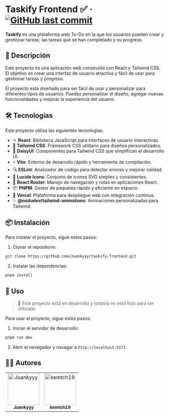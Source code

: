 # Taskify Frontend ✅ &middot; [![GitHub last commit](https://img.shields.io/github/last-commit/Juankyyy/taskify-frontend?label=Last%20Commit&color=FFFF00)](https://github.com/Juankyyy/taskify-frontend/commits/main/)

**Taskify** es una plataforma web To-Do en la que los usuarios pueden crear y gestionar tareas, las tareas que se han completado y su progreso.

<!-- Puedes visitar el sitio web de Taskify [aquí](taskify.vercel.app). -->

## 📝 Descripción

Este proyecto es una aplicación web construida con React y Tailwind CSS. El objetivo es crear una interfaz de usuario atractiva y fácil de usar para gestionar tareas y progreso.

El proyecto está diseñado para ser fácil de usar y personalizar para diferentes tipos de usuarios. Puedes personalizar el diseño, agregar nuevas funcionalidades y mejorar la experiencia del usuario.  

## 🛠️ Tecnologías

Este proyecto utiliza las siguientes tecnologías:

- ⚛️ **React**: Biblioteca JavaScript para interfaces de usuario interactivas.
- 🎨 **Tailwind CSS**: Framework CSS utilitario para diseños personalizados.
- 🧩 **DaisyUI**: Componentes para Tailwind CSS que simplifican el desarrollo UI.
- ⚡ **Vite**: Entorno de desarrollo rápido y herramienta de compilación.
- 🔍 **ESLint**: Analizador de código para detectar errores y mejorar calidad.
- 🔣 **Lucide Icons**: Conjunto de iconos SVG simples y consistentes.
- 🧭 **React Router**: Manejo de navegación y rutas en aplicaciones React.
- 📦 **PNPM**: Gestor de paquetes rápido y eficiente en espacio.
- 🚀 **Vercel**: Plataforma para despliegue web con integración continua.
- ✨ **@midudev/tailwind-animations**: Animaciones personalizadas para Tailwind.

## 📦 Instalación

<!-- > 😎 Ya no es necesario realizar estos pasos para usar **Taskify** <br> -->

Para instalar el proyecto, sigue estos pasos:

1. Clonar el repositorio:

```bash
git clone https://github.com/Juankyyy/taskify-frontend.git
```

2. Instalar las dependencias:

```bash
pnpm install
```

## 🚀 Uso

> 🚧 Este proyecto está en desarrollo y todavía no está listo para ser utilizado <br>

Para usar el proyecto, sigue estos pasos:

1. Iniciar el servidor de desarrollo:

```bash
pnpm run dev
```

2. Abrir el navegador y navegar a `http://localhost:5173`

## 👨‍💻 Autores

<table>
  <tr>
    <td align="center">
      <a href="https://github.com/Juankyyy">
        <img src="https://avatars.githubusercontent.com/u/103221572?v=4" width="100px;" alt="Juankyyy"/>
        <br />
        <sub><b>Juankyyy</b></sub>
      </a>
    </td>
    <td align="center">
      <a href="https://github.com/kemtch19">
        <img src="https://avatars.githubusercontent.com/u/92267985?v=4" width="100px;" alt="kemtch19"/>
        <br />
        <sub><b>kemtch19</b></sub>
      </a>
    </td>
  </tr>
</table>
